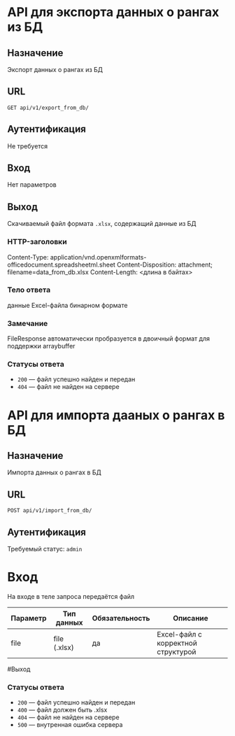 # API для экспорта данных о рангах из БД
## Назначение
Экспорт данных о рангах из БД

## URL
```GET api/v1/export_from_db/```<br/>

## Аутентификация
Не требуется

## Вход
Нет параметров

## Выход
Скачиваемый файл формата `.xlsx`, содержащий данные из БД

### HTTP-заголовки
Content-Type: application/vnd.openxmlformats-officedocument.spreadsheetml.sheet
Content-Disposition: attachment; filename=data_from_db.xlsx
Content-Length: <длина в байтах>

### Тело ответа
данные Excel-файла бинарном формате

### Замечание 
FileResponse автоматически пробразуется в двоичный формат для поддержки arraybuffer

### Статусы ответа  
- `200` — файл успешно найден и передан
- `404` — файл не найден на сервере  


# API для импорта дааных о рангах в БД
## Назначение
Импорта данных о рангах в БД

## URL
```POST api/v1/import_from_db/```<br/>

## Аутентификация
Требуемый статус: `admin`

# Вход
На входе в теле запроса передаётся файл

| **Параметр** | **Тип данных** | **Обязательность** | **Описание** |
|--------------|----------------|---------------------|---------------|
| file         | file (.xlsx)   | да                  | Excel-файл с корректной структурой |

#Выход 

### Статусы ответа  
- `200` — файл успешно найден и передан
- `400` — файл должен быть .xlsx
- `404` — файл не найден на сервере
- `500` — внутренная ошибка сервера